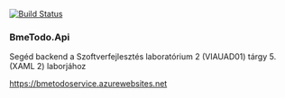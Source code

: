 [![Build Status](https://dev.azure.com/bmeaut/github-pipelines/_apis/build/status/bmeaut.BmeTodo.Api?branchName=master)](https://dev.azure.com/bmeaut/github-pipelines/_build/latest?definitionId=1&branchName=master)

### BmeTodo.Api
Segéd backend a Szoftverfejlesztés laboratórium 2 (VIAUAD01) tárgy 5. (XAML 2) laborjához

https://bmetodoservice.azurewebsites.net

